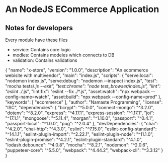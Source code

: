 # An NodeJS ECommerce Application

## Notes for developers
Every module have these files
- service: Contains core logic
- modles: Contains modeles which connects to DB
- validation: Contains validations

{
  "name": "x-store",
  "version": "1.0.0",
  "description": "An ecommerce webisite with multivendor",
  "main": "index.js",
  "scripts": {
    "serve:local": "nodemon index.js",
    "serve:debug": "nodemon --inspect index.js",
    "test": "mocha tests/*.js --exit",
    "test:chrome": "node test_browser/index.js",
    "lint": "eslint ./*.js",
    "lint:fix": "eslint --fix ./*.js",
    "asset:watch": "npx webpack --config-name=watch",
    "asset:build": "npx webpack --config-name=prod"
  },
  "keywords": [
    "ecommerce"
  ],
  "author": "Namaste Programming",
  "license": "ISC",
  "dependencies": {
    "bcrypt": "^5.0.0",
    "connect-mongo": "^3.2.0",
    "dotenv": "^8.2.0",
    "express": "^4.17.1",
    "express-session": "^1.17.1",
    "joi": "^17.1.1",
    "mongoose": "^5.11.4",
    "morgan": "^1.10.0",
    "passport": "^0.4.1",
    "passport-local": "^1.0.0",
    "pug": "^2.0.4"
  },
  "devDependencies": {
    "chai": "^4.2.0",
    "chai-http": "^4.3.0",
    "eslint": "^7.15.0",
    "eslint-config-standard": "^14.1.1",
    "eslint-plugin-import": "^2.22.1",
    "eslint-plugin-node": "^11.1.0",
    "eslint-plugin-promise": "^4.2.1",
    "eslint-plugin-standard": "^4.1.0",
    "lodash.debounce": "^4.0.8",
    "mocha": "^8.2.1",
    "nodemon": "^2.0.6",
    "puppeteer-core": "^5.5.0",
    "webpack": "^4.44.2",
    "webpack-cli": "^3.3.12"
  }
}
